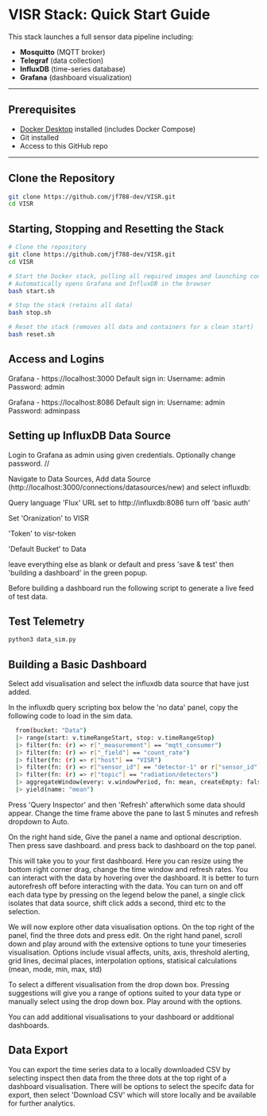 # VISR Stack: Quick Start Guide

This stack launches a full sensor data pipeline including:
- **Mosquitto** (MQTT broker)
- **Telegraf** (data collection)
- **InfluxDB** (time-series database)
- **Grafana** (dashboard visualization)

---

## Prerequisites

- [Docker Desktop](https://www.docker.com/products/docker-desktop) installed (includes Docker Compose)
- Git installed
- Access to this GitHub repo

---

## Clone the Repository

```bash
git clone https://github.com/jf788-dev/VISR.git
cd VISR
```


## Starting, Stopping and Resetting the Stack

```bash
# Clone the repository
git clone https://github.com/jf788-dev/VISR.git
cd VISR

# Start the Docker stack, pulling all required images and launching containers
# Automatically opens Grafana and InfluxDB in the browser
bash start.sh

# Stop the stack (retains all data)
bash stop.sh

# Reset the stack (removes all data and containers for a clean start)
bash reset.sh
```

## Access and Logins

Grafana - https://localhost:3000
Default sign in:
Username: admin
Password: admin

Grafana - https://localhost:8086
Default sign in:
Username: admin
Password: adminpass



## Setting up InfluxDB Data Source

Login to Grafana as admin using given credentials. Optionally change password. //

Navigate to Data Sources, Add data Source (http://localhost:3000/connections/datasources/new) and select influxdb: 

Query language 'Flux' URL set to http://influxdb:8086 turn off 'basic auth'

Set 'Oranization' to VISR

'Token' to visr-token

'Default Bucket' to Data

leave everything else as blank or default and press 'save & test' then 'building a dashboard' in the green popup.

Before building a dashboard run the following script to generate a live feed of test data. 

## Test Telemetry
```bash
python3 data_sim.py
```

## Building a Basic Dashboard

Select add visualisation and select the influxdb data source that have just added. 

In the influxdb query scripting box below the 'no data' panel, copy the following code to load in the sim data.

```bash
  from(bucket: "Data")
  |> range(start: v.timeRangeStart, stop: v.timeRangeStop)
  |> filter(fn: (r) => r["_measurement"] == "mqtt_consumer")
  |> filter(fn: (r) => r["_field"] == "count_rate")
  |> filter(fn: (r) => r["host"] == "VISR")
  |> filter(fn: (r) => r["sensor_id"] == "detector-1" or r["sensor_id"] == "detector-2" or r["sensor_id"] == "detector-3")
  |> filter(fn: (r) => r["topic"] == "radiation/detectors")
  |> aggregateWindow(every: v.windowPeriod, fn: mean, createEmpty: false)
  |> yield(name: "mean")
```

  Press 'Query Inspector' and then 'Refresh' afterwhich some data should appear. Change the time frame above the pane to last 5 minutes and refresh dropdown to Auto.

  On the right hand side, Give the panel a name and optional description. Then press save dashboard. and press back to dashboard on the top panel.

  This will take you to your first dashboard. Here you can resize using the bottom right corner drag, change the time window and refresh rates. You can interact with the data by hovering over the dashboard. It is better to turn autorefresh off before interacting with the data. You can turn on and off each data type by pressing on the legend below the panel, a single click isolates that data source, shift click adds a second, third etc to the selection.

  We will now explore other data visualisation options. On the top right of the panel, find the three dots and press edit. On the right hand panel, scroll down and play around with the extensive options to tune your timeseries visualisation. Options include visual affects, units, axis, threshold alerting, grid lines, decimal places, interpolation options, statisical calculations (mean, mode, min, max, std)
  
  
  To select a different visualisation from the drop down box. Pressing suggestions will give you a range of options suited to your data type or manually select using the drop down box. Play around with the options.

  You can add additional visualisations to your dashboard or additional dashboards.

  ## Data Export

  You can export the time series data to a locally downloaded CSV by selecting inspect then data from the three dots at the top right of a dashboard visualisation. There will be options to select the specifc data for export, then select 'Download CSV' which will store locally and be available for further analytics. 

  




